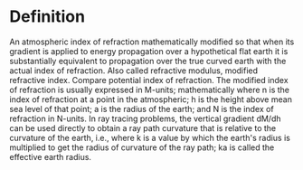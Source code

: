 # Definition

An atmospheric index of refraction mathematically modified so that when
its gradient is applied to energy propagation over a hypothetical flat
earth it is substantially equivalent to propagation over the true curved
earth with the actual index of refraction. Also called refractive
modulus, modified refractive index. Compare potential index of
refraction. The modified index of refraction is usually expressed in
M-units; mathematically where n is the index of refraction at a point in
the atmospheric; h is the height above mean sea level of that point; a
is the radius of the earth; and N is the index of refraction in N-units.
In ray tracing problems, the vertical gradient dM/dh can be used
directly to obtain a ray path curvature that is relative to the
curvature of the earth, i.e., where k is a value by which the earth's
radius is multiplied to get the radius of curvature of the ray path; ka
is called the effective earth radius.
